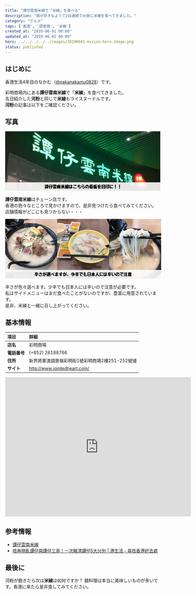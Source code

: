 ```yaml
---
title: "譚仔雲南米線で「米線」を食べる"
description: "娘が好きなようで2日連続でお昼に米線を食べてきました。"
category: "グルメ"
tags: ['香港', '調景嶺', '米線']
created_at: "2019-06-01 00:00"
updated_at: "2019-06-01 00:00"
hero: ../../../../../images/20190601-mixian-hero-image.png
status: published
---
```


## はじめに

香港生活4年目のなかむ（[@nakanakamu0828](https://twitter.com/nakanakamu0828)）です。  

彩明商場内にある**譚仔雲南米線**で「**米線**」を食べてきました。  
先日紹介した**河粉**と同じで**米線**もライスヌードルです。  
**河粉**の記事は以下をご確認ください。

<embed-post-card href="/2019/05/25/ho-fun/"></embed-post-card>


## 写真

![譚仔雲南米線 - 看板写真](../../../../../images/uploads/2019/06/01/mixian/picture-1.png)

**譚仔雲南米線**はチェーン店です。  
香港の色々なところで見かけますので、是非見つけたら食べてみてください。  
店舗情報がどこにも見つからない・・・

![譚仔雲南米線 - メニュー写真](../../../../../images/uploads/2019/06/01/mixian/picture-2.png)

辛さが色々選べます。少辛でも日本人には辛いので注意が必要です。  
私はサイドメニューはまだ食べたことがないのですが、豊富に用意されています。  
是非、米線と一緒に召し上がってください。


## 基本情報

| 項目 | 詳細 |
|:---|:---|
|  **店名**  |  彩明商場  |
|  **電話番号**  |  (+852) 26188766  |
|  **住所**  |  新界將軍澳調景嶺彩明街1號彩明商場2樓251-252號铺  |
|  **サイト**  |  http://www.jointedheart.com/ |


<iframe src="https://www.google.com/maps/embed?pb=!1m18!1m12!1m3!1d3691.2467055696834!2d114.25027441454931!3d22.306507635320322!2m3!1f0!2f0!3f0!3m2!1i1024!2i768!4f13.1!3m3!1m2!1s0x0%3A0xcc90f81bedae6993!2sChoi+Ming+Shopping+Centre!5e0!3m2!1sja!2shk!4v1559473939553!5m2!1sja!2shk" width="600" height="450" frameborder="0" style="border:0" allowfullscreen></iframe>


## 参考情報
- [譚仔雲南米線](https://www.openrice.com/zh/hongkong/r-%E8%AD%9A%E4%BB%94%E9%9B%B2%E5%8D%97%E7%B1%B3%E7%B7%9A-%E5%B0%87%E8%BB%8D%E6%BE%B3-%E6%BB%87%E8%8F%9C-%E9%9B%B2%E5%8D%97-%E7%B2%89%E9%BA%B5-%E7%B1%B3%E7%B7%9A-r494725)
- [唔再撈亂譚仔與譚仔三哥！一次睇清譚仔5大分別 | 港生活 - 尋找香港好去處](https://hk.ulifestyle.com.hk/topic/detail/204897/%E5%94%94%E5%86%8D%E6%92%88%E4%BA%82%E8%AD%9A%E4%BB%94%E8%88%87%E8%AD%9A%E4%BB%94%E4%B8%89%E5%93%A5-%E4%B8%80%E6%AC%A1%E7%9D%87%E6%B8%85%E8%AD%9A%E4%BB%945%E5%A4%A7%E5%88%86%E5%88%A5/1)


## 最後に
河粉が飽きたら次は**米線**は如何ですか？
麺料理は本当に美味しいものが多いです。香港に来たら是非食してみてください。
